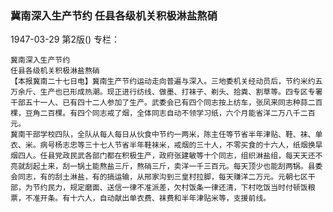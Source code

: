 ### 冀南深入生产节约  任县各级机关积极淋盐熬硝

1947-03-29
第2版()
专栏：

    冀南深入生产节约
    任县各级机关积极淋盐熬硝
    【本报冀南二十七日电】冀南生产节约运动走向普遍与深入。三地委机关经动员后，节约米约五万余斤、生产也已形成热潮。现正进行纺线、做墨、打袜子、剃头、拾粪、割草等。四专区专署干部五十一人、已有四十二人参加了生产。武委会已有四个同志按上纺车，张凤来同志种蒜二百棵，豆角二百棵。有四个同志戒了烟，全体同志自动不领学习纸，六个月能省洋二万八千二百元。
    冀南干部学校四队，全队从每人每日从伙食中节约一两米，陈主任等节省半年津贴、鞋、袜、单衣、米。病号杨志忠等三十七人节省半年鞋袜米，戒烟的三十人，不零买食的十六人，纸烟换旱烟四人。任县党政民武各部门都在积极生产，政府张建敏等十个同志，组织淋盐组，每天天还不亮就刮起土来，刮一锅土能熬盐三斤，熬硝三斤，卖洋一千三百元。每天顶少也能刮两锅。县委会同志，有的刮土淋盐，有的搞运输，从邢家沟到三皇村拉脚，每天赚洋二万元。元朝七区干部，为节约民力，规定磨面、送信一律不准派差，欠村饭条一律还清，下村吃饭当时付顿饭粮票，不准开条。有十六人，自动献出单衣费、袜费和半年津贴米等，支援前线。
